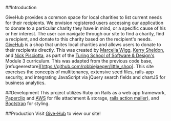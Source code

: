 ##Introduction

GiveHub provides a common space for local charities to list current needs for their recipients.  We envision registered users accessing our application to donate to a particular charity they have in mind, or a specific cause of his or her interest. The user can navigate through our site to find a charity, find a recipient, and donate to this charity based on the recipient's needs.  
[GiveHub](http://give-hub.herokuapp.com/) is a shop that unites local charities and allows users to donate to their recipients directly. This was created by [Marcella Wigg](https://github.com/marcellawigg), [Kerry Sheldon](https://github.com/kjs222), and [Nick Pisciotta](https://github.com/nickpisciotta), as part of the [Turing School of Software & Design's](https://www.turing.io/) Module 3 curriculum. This was adapted from the previous code base, [refugeerestore][https://github.com/robbiejaeger/little_shop]. This site exercises the concepts of multitenancy, extensive seed files, rails-app security, and integrating JavaScript via jQuery search fields and chartJS for business analytics.

##Development
This project utilizes Ruby on Rails as a web app framework, [Paperclip](https://github.com/thoughtbot/paperclip) and [AWS](https://aws.amazon.com/s3/) for file attachment & storage, [rails action mailer](http://guides.rubyonrails.org/action_mailer_basics.html)), and [Bootstrap](http://getbootstrap.com/) for styling.

##Production
Visit [Give-Hub](http://give-hub.herokuapp.com/) to view our site!
